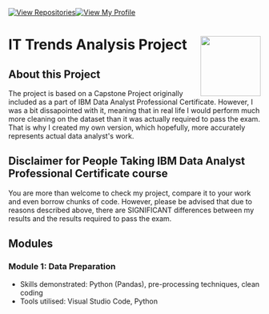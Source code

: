 
[![View Repositories](https://img.shields.io/badge/View-My_Repositories-blue?logo=GitHub)](https://github.com/jarsonX?tab=repositories)[![View My Profile](https://img.shields.io/badge/View-My_Profile-green?logo=GitHub)](https://github.com/jarsonX) 

# IT Trends Analysis Project <img src="https://raw.githubusercontent.com/roshangrewal/IBM-Data-Science-Professional-Certification/master/IBM-Banner.png" align="right" width="120" />

## About this Project
The project is based on a Capstone Project originally included as a part of IBM Data Analyst Professional Certificate. However, I was a bit dissapointed with it, meaning that in real life I would perform much more cleaning on the dataset than it was actually required to pass the exam. That is why I created my own version, which hopefully, more accurately represents actual data analyst's work.

## Disclaimer for People Taking IBM Data Analyst Professional Certificate course
You are more than welcome to check my project, compare it to your work and even borrow chunks of code. However, please be advised that due to reasons described above, there are SIGNIFICANT differences between my results and the results required to pass the exam.

## Modules

### **Module 1:** Data Preparation
- Skills demonstrated: Python (Pandas), pre-processing techniques, clean coding
- Tools utilised: Visual Studio Code, Python
